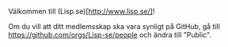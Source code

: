 Välkommen till (Lisp.se)[http://www.lisp.se/]!

Om du vill att ditt medlemsskap ska vara synligt på GitHub, gå till
https://github.com/orgs/Lisp-se/people och ändra till "Public".

